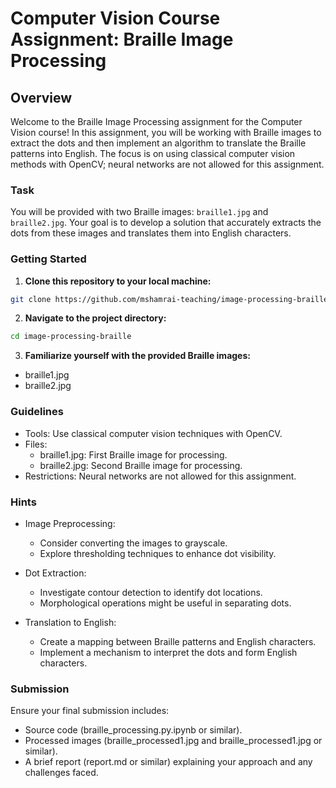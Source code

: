 # Computer Vision Course Assignment: Braille Image Processing

## Overview

Welcome to the Braille Image Processing assignment for the Computer Vision course! In this assignment, you will be working with Braille images to extract the dots and then implement an algorithm to translate the Braille patterns into English. The focus is on using classical computer vision methods with OpenCV; neural networks are not allowed for this assignment.

### Task

You will be provided with two Braille images: `braille1.jpg` and `braille2.jpg`. Your goal is to develop a solution that accurately extracts the dots from these images and translates them into English characters.

### Getting Started

1. **Clone this repository to your local machine:**

```bash
git clone https://github.com/mshamrai-teaching/image-processing-braille
```

2. **Navigate to the project directory:**
```bash
cd image-processing-braille
```

3. **Familiarize yourself with the provided Braille images:**
* braille1.jpg
* braille2.jpg

### Guidelines
* Tools: Use classical computer vision techniques with OpenCV.
* Files:
  * braille1.jpg: First Braille image for processing.
  * braille2.jpg: Second Braille image for processing.
* Restrictions: Neural networks are not allowed for this assignment.

### Hints

* Image Preprocessing:
  * Consider converting the images to grayscale.
  * Explore thresholding techniques to enhance dot visibility.

* Dot Extraction:
  * Investigate contour detection to identify dot locations.
  * Morphological operations might be useful in separating dots.

* Translation to English:
  * Create a mapping between Braille patterns and English characters.
  * Implement a mechanism to interpret the dots and form English characters.


### Submission
Ensure your final submission includes:

* Source code (braille_processing.py\.ipynb or similar).
* Processed images (braille_processed1.jpg and braille_processed1.jpg or similar).
* A brief report (report.md or similar) explaining your approach and any challenges faced.
